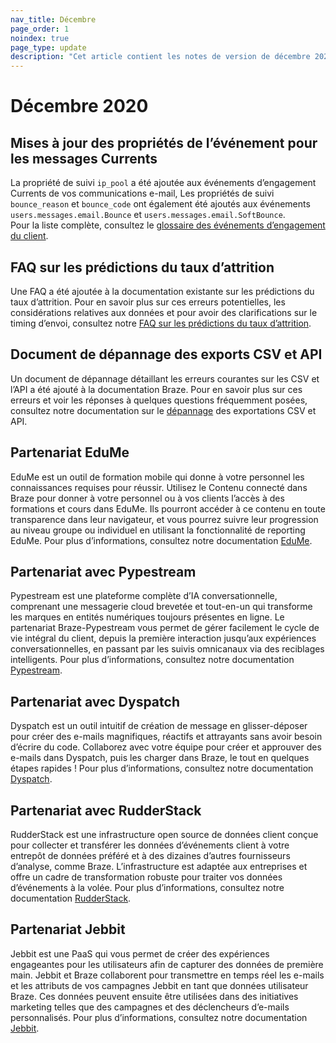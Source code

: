```yaml
---
nav_title: Décembre
page_order: 1
noindex: true
page_type: update
description: "Cet article contient les notes de version de décembre 2020."
---
```

# Décembre 2020

## Mises à jour des propriétés de l’événement pour les messages Currents

La propriété de suivi `ip_pool` a été ajoutée aux événements d’engagement Currents de vos communications e-mail, Les propriétés de suivi `bounce_reason` et `bounce_code` ont également été ajoutés aux événements `users.messages.email.Bounce` et `users.messages.email.SoftBounce`. <br>Pour la liste complète, consultez le [glossaire des événements d’engagement du client]({{site.baseurl}}/user_guide/data_and_analytics/braze_currents/event_glossary/message_engagement_events/).

## FAQ sur les prédictions du taux d’attrition

Une FAQ a été ajoutée à la documentation existante sur les prédictions du taux d’attrition. Pour en savoir plus sur ces erreurs potentielles, les considérations relatives aux données et pour avoir des clarifications sur le timing d’envoi, consultez notre [FAQ sur les prédictions du taux d’attrition]({{site.baseurl}}/user_guide/predictive_suite/predictive_churn/prediction_faq/).

## Document de dépannage des exports CSV et API

Un document de dépannage détaillant les erreurs courantes sur les CSV et l’API a été ajouté à la documentation Braze. Pour en savoir plus sur ces erreurs et voir les réponses à quelques questions fréquemment posées, consultez notre documentation sur le [dépannage]({{site.baseurl}}/user_guide/data_and_analytics/export_braze_data/export_troubleshooting/) des exportations CSV et API. 

## Partenariat EduMe

EduMe est un outil de formation mobile qui donne à votre personnel les connaissances requises pour réussir. Utilisez le Contenu connecté dans Braze pour donner à votre personnel ou à vos clients l’accès à des formations et cours dans EduMe. Ils pourront accéder à ce contenu en toute transparence dans leur navigateur, et vous pourrez suivre leur progression au niveau groupe ou individuel en utilisant la fonctionnalité de reporting EduMe. Pour plus d’informations, consultez notre documentation [EduMe]({{site.baseurl}}/partners/channel_extensions/learning/edume/).

## Partenariat avec Pypestream

Pypestream est une plateforme complète d’IA conversationnelle, comprenant une messagerie cloud brevetée et tout-en-un qui transforme les marques en entités numériques toujours présentes en ligne. Le partenariat Braze-Pypestream vous permet de gérer facilement le cycle de vie intégral du client, depuis la première interaction jusqu’aux expériences conversationnelles, en passant par les suivis omnicanaux via des reciblages intelligents. Pour plus d’informations, consultez notre documentation [Pypestream]({{site.baseurl}}/partners/advertising_technologies/attribution/pypestream/).

## Partenariat avec Dyspatch

Dyspatch est un outil intuitif de création de message en glisser-déposer pour créer des e-mails magnifiques, réactifs et attrayants sans avoir besoin d’écrire du code. Collaborez avec votre équipe pour créer et approuver des e-mails dans Dyspatch, puis les charger dans Braze, le tout en quelques étapes rapides ! Pour plus d’informations, consultez notre documentation [Dyspatch]({{site.baseurl}}/partners/channel_extensions/creative_and_personalization/email_orchestration/dyspatch/).

## Partenariat avec RudderStack

RudderStack est une infrastructure open source de données client conçue pour collecter et transférer les données d’événements client à votre entrepôt de données préféré et à des dizaines d’autres fournisseurs d’analyse, comme Braze. L’infrastructure est adaptée aux entreprises et offre un cadre de transformation robuste pour traiter vos données d’événements à la volée. Pour plus d’informations, consultez notre documentation [RudderStack]({{site.baseurl}}/partners/data_and_infrastructure_agility/customer_data_platform/rudderstack/#rudderstack).

## Partenariat Jebbit

Jebbit est une PaaS qui vous permet de créer des expériences engageantes pour les utilisateurs afin de capturer des données de première main. Jebbit et Braze collaborent pour transmettre en temps réel les e-mails et les attributs de vos campagnes Jebbit en tant que données utilisateur Braze. Ces données peuvent ensuite être utilisées dans des initiatives marketing telles que des campagnes et des déclencheurs d’e-mails personnalisés. Pour plus d’informations, consultez notre documentation [Jebbit]({{site.baseurl}}/partners/data_and_infrastructure_agility/customer_data_platform/jebbit/#jebbit).
